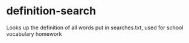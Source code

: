 # definition-search
Looks up the definition of all words put in searches.txt, used for school vocabulary homework
